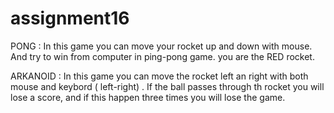 # assignment16
PONG : In this game you can move your rocket up and down with mouse. And try to win from computer in ping-pong game. you are the RED rocket.

ARKANOID : In this game you can move the rocket left an right with both mouse and keybord ( left-right) . If the ball passes through th rocket you will lose a score, and if this happen three times you will lose the game. 